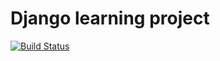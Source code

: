 Django learning project
===================

[![Build Status](https://travis-ci.org/fevsea/djangoTutorial.svg?branch=master)](https://travis-ci.org/fevsea/djangoTutorial)


